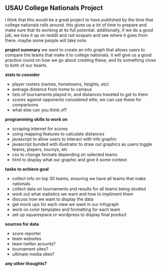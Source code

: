 USAU College Nationals Project
------------------------------

i think that this would be a great project to have published by the time that college nationals rolls around. this gives us a lot of time to prepare and make sure that its working at its full potential. additionally, if we do a good job, we toss it up on reddit and rsd nospam and see where it goes from there. maybe some people will take note.

<b>project summary</b>
we want to create an info graph that allows users to compare the teams that make it to college nationals. it will give us a good practice round on how we go about creating these, and its something close to both of our hearts.  

<b>stats to consider</b>
* player rosters (names, hometowns, heights, etc)
* average distance from home to campus
* lists of tournaments played in, and distances traveled to get to them
* scores against opponents considered elite, we can use these for comparisons
* what else can you think of?

<b>programming skills to work on</b>
* scraping internet for scores
* using mapping features to calculate distances
* javascript to allow users to interact with info graphic
* javascript bunded with illustrator to draw out graphics as users toggle teams, players, tournys, etc
* css to change formats depending on selected teams
* html to display what our graphic and give it some context

<b>tasks to achieve goal</b>
* collect info on top 30 teams, ensuring we have all teams that make nationals
* collect data on tournaments and results for all teams being studied
* work out what statistics we want and how to impliment them
* discuss how we want to display the data
* get mock ups for each view we want in our infograph
* work on color templates and formatting for each team
* set up squarespace or wordpress to display final product

<b>sources for data</b>
* score reporter
* team websites
* team twitter acounts?
* tournament sites?
* ultimate media sites?

<b>any other thoughts?<b>
